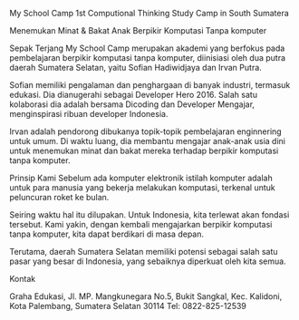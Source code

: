 My School Camp
1st Computional Thinking Study Camp
in South Sumatera

Menemukan Minat & Bakat Anak
Berpikir Komputasi
Tanpa komputer

Sepak Terjang
My School Camp merupakan akademi yang berfokus pada pembelajaran berpikir komputasi tanpa komputer, diinisiasi oleh dua putra daerah Sumatera Selatan, yaitu Sofian Hadiwidjaya dan Irvan Putra.

Sofian memiliki pengalaman dan penghargaan di banyak industri, termasuk edukasi. Dia dianugerahi sebagai Developer Hero 2016.  Salah satu kolaborasi dia adalah bersama Dicoding dan Developer Mengajar, menginspirasi ribuan developer Indonesia.

Irvan adalah pendorong dibukanya topik-topik pembelajaran enginnering untuk umum. Di waktu luang, dia membantu mengajar anak-anak usia dini untuk menemukan minat dan bakat mereka terhadap berpikir komputasi tanpa komputer.

Prinsip Kami
Sebelum ada komputer elektronik istilah komputer adalah untuk para manusia yang bekerja melakukan komputasi, terkenal untuk peluncuran roket ke bulan.

Seiring waktu hal itu dilupakan. Untuk Indonesia, kita terlewat akan fondasi tersebut. Kami yakin, dengan kembali mengajarkan berpikir komputasi tanpa komputer, kita dapat berdikari di masa depan.

Terutama, daerah Sumatera Selatan memiliki potensi sebagai salah satu pasar yang besar di Indonesia, yang sebaiknya diperkuat oleh kita semua.

Kontak

Graha Edukasi, Jl. MP. Mangkunegara No.5, Bukit Sangkal, Kec. Kalidoni, Kota Palembang, Sumatera Selatan 30114
Tel: 0822-825-12539
